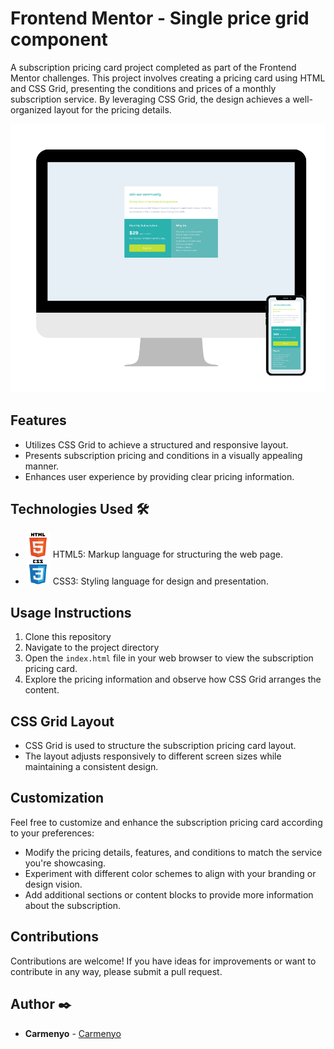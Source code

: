 # Frontend Mentor - Single price grid component

A subscription pricing card project completed as part of the Frontend Mentor challenges. This project involves creating a pricing card using HTML and CSS Grid, presenting the conditions and prices of a monthly subscription service. By leveraging CSS Grid, the design achieves a well-organized layout for the pricing details.

![Design preview for the Single price grid component coding challenge](./images/Neutral%20Minimal%20Shadow%20Photographer%20Frame%20Mockup%20Pinterest%20Pin.png)

## Features

- Utilizes CSS Grid to achieve a structured and responsive layout.
- Presents subscription pricing and conditions in a visually appealing manner.
- Enhances user experience by providing clear pricing information.

## Technologies Used 🛠️

- <img src="https://raw.githubusercontent.com/devicons/devicon/master/icons/html5/html5-original-wordmark.svg" alt="html5" width="40" height="40"/> HTML5: Markup language for structuring the web page.
- <img src="https://raw.githubusercontent.com/devicons/devicon/master/icons/css3/css3-original-wordmark.svg" alt="css3" width="40" height="40"/> CSS3: Styling language for design and presentation.

## Usage Instructions

1. Clone this repository 
2. Navigate to the project directory
3. Open the `index.html` file in your web browser to view the subscription pricing card.
4. Explore the pricing information and observe how CSS Grid arranges the content.

## CSS Grid Layout

- CSS Grid is used to structure the subscription pricing card layout.
- The layout adjusts responsively to different screen sizes while maintaining a consistent design.

## Customization

Feel free to customize and enhance the subscription pricing card according to your preferences:

- Modify the pricing details, features, and conditions to match the service you're showcasing.
- Experiment with different color schemes to align with your branding or design vision.
- Add additional sections or content blocks to provide more information about the subscription.

## Contributions

Contributions are welcome! If you have ideas for improvements or want to contribute in any way, please submit a pull request.

## Author ✒️

- **Carmenyo** - [Carmenyo](https://github.com/carmenyo)


